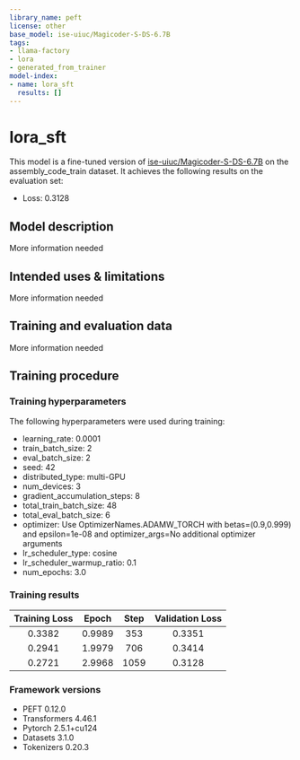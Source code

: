 ```yaml
---
library_name: peft
license: other
base_model: ise-uiuc/Magicoder-S-DS-6.7B
tags:
- llama-factory
- lora
- generated_from_trainer
model-index:
- name: lora_sft
  results: []
---
```


<!-- This model card has been generated automatically according to the information the Trainer had access to. You
should probably proofread and complete it, then remove this comment. -->

# lora_sft

This model is a fine-tuned version of [ise-uiuc/Magicoder-S-DS-6.7B](https://huggingface.co/ise-uiuc/Magicoder-S-DS-6.7B) on the assembly_code_train dataset.
It achieves the following results on the evaluation set:
- Loss: 0.3128

## Model description

More information needed

## Intended uses & limitations

More information needed

## Training and evaluation data

More information needed

## Training procedure

### Training hyperparameters

The following hyperparameters were used during training:
- learning_rate: 0.0001
- train_batch_size: 2
- eval_batch_size: 2
- seed: 42
- distributed_type: multi-GPU
- num_devices: 3
- gradient_accumulation_steps: 8
- total_train_batch_size: 48
- total_eval_batch_size: 6
- optimizer: Use OptimizerNames.ADAMW_TORCH with betas=(0.9,0.999) and epsilon=1e-08 and optimizer_args=No additional optimizer arguments
- lr_scheduler_type: cosine
- lr_scheduler_warmup_ratio: 0.1
- num_epochs: 3.0

### Training results

| Training Loss | Epoch  | Step | Validation Loss |
|:-------------:|:------:|:----:|:---------------:|
| 0.3382        | 0.9989 | 353  | 0.3351          |
| 0.2941        | 1.9979 | 706  | 0.3414          |
| 0.2721        | 2.9968 | 1059 | 0.3128          |


### Framework versions

- PEFT 0.12.0
- Transformers 4.46.1
- Pytorch 2.5.1+cu124
- Datasets 3.1.0
- Tokenizers 0.20.3